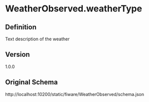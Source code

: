 # WeatherObserved.weatherType

## Definition
Text description of the weather

## Version
1.0.0

## Original Schema
http://localhost:10200/static/fiware/WeatherObserved/schema.json
